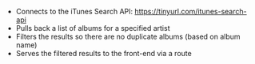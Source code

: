 - Connects to the iTunes Search API: https://tinyurl.com/itunes-search-api 
- Pulls back a list of albums for a specified artist
- Filters the results so there are no duplicate albums (based on album name)
- Serves the filtered results to the front-end via a route
